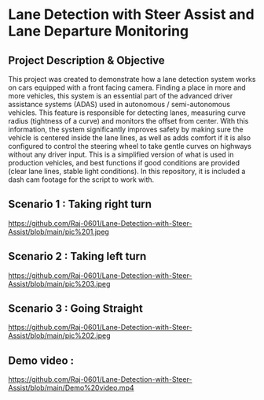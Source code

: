 # Lane Detection with Steer Assist and Lane Departure Monitoring
## Project Description & Objective
This project was created to demonstrate how a lane detection system works on cars equipped with a front facing camera. Finding a place in more and more vehicles, this system is an essential part of the advanced driver assistance systems (ADAS) used in autonomous / semi-autonomous vehicles. This feature is responsible for detecting lanes, measuring curve radius (tightness of a curve) and monitors the offset from center. With this information, the system significantly improves safety by making sure the vehicle is centered inside the lane lines, as well as adds comfort if it is also configured to control the steering wheel to take gentle curves on highways without any driver input. This is a simplified version of what is used in production vehicles, and best functions if good conditions are provided (clear lane lines, stable light conditions). In this repository, it is included a dash cam footage for the script to work with.

## Scenario 1 : Taking right turn
https://github.com/Raj-0601/Lane-Detection-with-Steer-Assist/blob/main/pic%201.jpeg

## Scenario 2 : Taking left turn
https://github.com/Raj-0601/Lane-Detection-with-Steer-Assist/blob/main/pic%203.jpeg

## Scenario 3 : Going Straight 
https://github.com/Raj-0601/Lane-Detection-with-Steer-Assist/blob/main/pic%202.jpeg

## Demo video : 
https://github.com/Raj-0601/Lane-Detection-with-Steer-Assist/blob/main/Demo%20video.mp4
